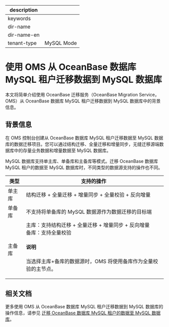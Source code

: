 |description||
|---|---|
|keywords||
|dir-name||
|dir-name-en||
|tenant-type|MySQL Mode|

# 使用 OMS 从 OceanBase 数据库 MySQL 租户迁移数据到 MySQL 数据库

本文将简单介绍使用 OceanBase 迁移服务（OceanBase Migration Service，OMS）从 OceanBase 数据库 MySQL 租户迁移数据到 MySQL 数据库中的背景信息。

## 背景信息

在 OMS 控制台创建从 OceanBase 数据库 MySQL 租户迁移数据至 MySQL 数据库的数据迁移项目。您可以通过结构迁移、全量迁移和增量同步，无缝迁移源端数据库中的存量业务数据和增量数据至 MySQL 数据库。

MySQL 数据库支持单主库、单备库和主备库等模式。迁移 OceanBase 数据库 MySQL 租户的数据至 MySQL 数据库时，不同类型的数据源支持的操作也不同。

| 类型  |                                                            支持的操作                                             |
|-----|---------------------------------------------------------------------------------------------------------------------|
| 单主库 | 结构迁移 + 全量迁移 + 增量同步 + 全量校验 + 反向增量                                                                                                    |
| 单备库 | 不支持将单备库的 MySQL 数据源作为数据迁移的目标端                                                                                                        |
| 主备库 | 主库：支持结构迁移 + 全量迁移 + 增量同步 + 反向增量 </br> 备库：支持全量校验  </br> <main id="notice" type='explain'><h4>说明</h4><p>当选择主库+备库的数据源时，OMS 将使用备库作为全量校验的主节点。</p></main>  |

## 相关文档

更多使用 OMS 从 OceanBase 数据库 MySQL 租户迁移数据到 MySQL 数据库的操作信息，请参见 [迁移 OceanBase 数据库 MySQL 租户的数据至 MySQL 数据库](https://www.oceanbase.com/docs/enterprise-oms-doc-cn-1000000000091364)。
